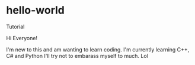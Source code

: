 # hello-world
Tutorial

Hi Everyone!

I'm new to this and am wanting to learn coding.
I'm currently learning C++, C# and Python
I'll try not to embarass myself to much. Lol
